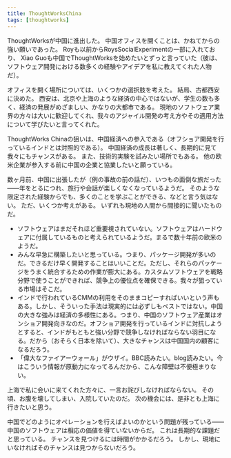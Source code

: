 ```yaml
---
title: ThoughtWorksChina
tags: [thoughtworks]
---
```


ThoughtWorksが中国に進出した。
中国オフィスを開くことは、かねてからの強い願いであった。
Royも以前からRoysSocialExperimentの一部に入れており、
Xiao Guoも中国でThoughtWorksを始めたいとずっと言っていた（彼は、ソフトウェア開発における数多くの経験やアイデアを私に教えてくれた人物だ）。

オフィスを開く場所については、いくつかの選択肢を考えた。
結局、古都西安に決めた。
西安は、北京や上海のような経済の中心ではないが、学生の数も多く、経済の発展がめざましい、かなりの大都市である。
現地のソフトウェア業界の方々は大いに歓迎してくれ、我々のアジャイル開発の考え方やその適用方法について学びたいと言ってくれた。

ThoughtWorks Chinaの狙いは、中国経済への参入である（オフショア開発を行っているインドとは対照的である）。
中国経済の成長は著しく、長期的に見て我々にもチャンスがある。
また、技術的実験を試みたい場所でもある。
他の欧米企業が参入する前に中国の企業と協業したいと願っている。

数ヶ月前、中国に出張したが（例の事故の前の話だ）、いつもの面倒な旅だった——年をとるにつれ、旅行や会話が楽しくなくなっているようだ。
そのような限定された経験からでも、多くのことを学ぶことができる、などと言う気はない。
ただ、いくつか考えがある。
いずれも現地の人間から間接的に聞いたものだ。

* ソフトウェアはまだそれほど重要視されていない。ソフトウェアはハードウェアに付属しているものと考えられているようだ。まるで数十年前の欧米のようだ。
* みんな早急に構築したいと思っている。つまり、パッケージ開発が多いのだ。できるだけ早く開発することはいいことだ。ただし、それらのパッケージをうまく統合するための作業が膨大にある。カスタムソフトウェアを戦略分野で使うことができれば、競争上の優位点を確保できる。我々が狙っている市場はそこだ。
* インドで行われているCMMの利用をそのままコピーすればいいという声もある。しかし、そういった手法は現実的には必ずしもベストではない。中国の大きな強みは経済の多様性にある。つまり、中国のソフトウェア産業はオンショア開発向きなのだ。オフショア開発を行っているインドに対抗しようとすると、インドがもともと強い分野で競争しなければならない羽目になる。だから（おそらく日本を除いて）、大きなチャンスは中国国内の顧客になるだろう。
* 「偉大なファイアーウォール」がウザイ。BBC読みたい。blog読みたい。今はこういう情報が原動力になってるんだから、こんな障壁は不便極まりない。

上海で私に会いに来てくれた方々に、一言お詫びしなければならない。
その頃、お腹を壊してしまい、入院していたのだ。
次の機会には、是非とも上海に行きたいと思う。

中国でどのようにオペレーションを行えばよいのかという問題が残っている——中国のソフトウェアは相応の価値を得ていないからだ。
これは長期的な課題だと思っている。
チャンスを見つけるには時間がかかるだろう。
しかし、現地にいなければそのチャンスは見つからないだろう。
